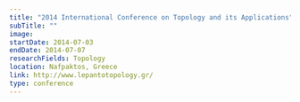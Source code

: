 ```yaml
---
title: "2014 International Conference on Topology and its Applications"
subTitle: ""
image:
startDate: 2014-07-03
endDate: 2014-07-07
researchFields: Topology
location: Nafpaktos, Greece
link: http://www.lepantotopology.gr/
type: conference
---
```

